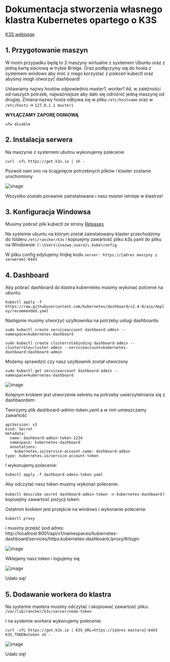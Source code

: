 # Dokumentacja stworzenia własnego klastra Kubernetes opartego o K3S
[K3S webpage](https://k3s.io)
## 1. Przygotowanie maszyn
W moim przypadku będą to 2 maszyny wirtualne z systemem Ubuntu oraz z jedną kartą sieciową w trybie Bridge. Oraz podłączymy się do hosta z systemem windows aby móc z niego korzystać z poleceń kubectl oraz abyśmy mogli otworzyć dashboard!

Ustawiamy nazwy hostów odpowiednio master1, worker1 itd. w zależności od naszych potrzeb, najważniejsze aby dało się odróżnić jedną maszynę od drugiej.
Zmiana nazwy hosta odbywa się w pliku
`/etc/hostname` oraz w `/etc/hosts` -> `127.0.1.1 master1`

**WYŁĄCZAMY ZAPORĘ OGNIOWĄ** 

```ufw disable```

## 2. Instalacja serwera

Na maszynie z systemem ubutnu wykonujemy polecenie 

```curl -sfL https://get.k3s.io | sh - ```  

Pozwoli nam ono na ściągnięcie potrzebnych plików i klaster zostanie uruchomiony

![image](https://github.com/user-attachments/assets/2eeefd5a-6714-48cb-98fa-eddc87566685)

Wszystko zostało porawnie zainstalowane i nasz master istnieje w klastrze!

## 3. Konfiguracja Windowsa

Musimy pobrać plik kubectl ze strony [Releases](https://kubernetes.io/releases/download/#binaries)

Na systemie ubuntu na którym został zainstalowany klaster przechodzimy do folderu `/etc/rancher/k3s` i kopiuejmy zawartość pliku k3s.yaml do pliku na Windowsie: `C:\Users\{nazwa_usera}\.kube\config`

W pliku config edytujemy linijkę kodu `server: https://{adres maszyny z serwerem}:6443`

## 4. Dashboard

Aby pobrać dashboard do klastra kubernetes musimy wykonać polcenie na ubuntu:

```kubectl apply -f https://raw.githubusercontent.com/kubernetes/dashboard/v2.4.0/aio/deploy/recommended.yaml```

Następnie musimy utworzyć uzytkownika na potrzeby usługi dashboardu

```sudo kubectl create serviceaccount dashboard-admin --namespace=kubernetes-dashboard```

```sudo kubectl create clusterrolebinding dashboard-admin --clusterrole=cluster-admin --serviceaccount=kubernetes-dashboard:dashboard-admin```

Możemy sprawdzić czy nasz uzytkownik został utworzony

```sudo kubectl get serviceaccount dashboard-admin --namespace=kubernetes-dashboard```

![image](https://github.com/user-attachments/assets/c159918a-8d25-49a1-83a8-9a15eefd3e56)

Kolejnym krokiem jest utworzenie sekretu na potrzeby uwierzytelniania się z dashbaordem:

Tworzymy plik dashboard-admin-token.yaml a w nim umieszczamy zawartość

```
apiVersion: v1
kind: Secret
metadata:
  name: dashboard-admin-token-1234
  namespace: kubernetes-dashboard
  annotations:
    kubernetes.io/service-account.name: dashboard-admin
type: kubernetes.io/service-account-token
```
I wykonujemy polecenie:

```kubectl apply -f dashboard-admin-token.yaml```

Aby odczytać nasz token musimy wykonać polecenie:

```kubectl describe secret dashboard-admin-token -n kubernetes-dashboard``` i kopiuejmy zawartość pozycji token:

Ostatnim krokiem jest przejście na windows i wykonanie polecenia:

```kubectl proxy``` 

i musimy przejść pod adres: http://localhost:8001/api/v1/namespaces/kubernetes-dashboard/services/https:kubernetes-dashboard:/proxy/#/login

![image](https://github.com/user-attachments/assets/c0ed853f-a4af-43e3-8032-c7b440609b71)

Wklejamy nasz token i logujemy się 

![image](https://github.com/user-attachments/assets/4e3230d2-c618-4821-b765-4b5faed771f8)

Udało się!

## 5. Dodawanie workera do klastra

Na systemie mastera musimy odczytać i skopiować zawartość pliku: `/var/lib/rancher/k3s/server/node-token`

I na systemie workera wykonujemy polecenie: 

```curl -sfL https://get.k3s.io | K3S_URL=https://{adres mastera}:6443 K3S_TOKEN=token sh -```

![image](https://github.com/user-attachments/assets/6cbcbaa1-25f0-4942-a427-cae29b4e1c6b)

Udało się!
